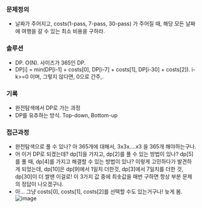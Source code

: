### 문제정의
- 날짜가 주어지고, costs(1-pass, 7-pass, 30-pass) 가 주어질 때, 해당 모든 날짜에 여행을 갈 수 있는 최소 비용을 구하라. 
### 솔루션
- DP. O(N). 사이즈가 365인 DP. 
- DP[i] = min(DP[i-1] + costs[0], DP[i-7] + costs[1], DP[i-30] + costs[2]). i-k>=0 이며, 그렇지 않다면, 0으로 간주,.
### 기록
- 완전탐색에서 DP로 가는 과정
- DP를 유추하는 방식. Top-down, Bottom-up
### 접근과정
- 완전탐색으로 풀 수 있나? 아 365개에 대해서, 3x3x....x3 을 365개 해야하는구나. 
- 어 이거 DP로 되겠는데? dp[1]을 가지고, dp[2]를 풀 수 있는 방법이 있나? dp[5]를 풀 때, dp[4]를 가지고 해결할 수 있는 방법이 있나? 이렇게 고민하다가 발견하게 되었는데, dp[10]은 dp[9]에서 1일치 더한것, dp[3]에서 7일치를 더한 것, dp[30]이 더 쌀땐 이걸로! 이 3가지 값 중에 최솟값을 매번 구하면 항상 부분 문제의 정답이 나오겠구나. 
- 아... 그냥 costs[0], costs[1], costs[2]를 선택할 수도 있는거구나! 늦게 봄. 
![image](https://user-images.githubusercontent.com/16419202/228328177-fc41b975-1fb5-4ef7-865c-4ac6956c854b.png)
